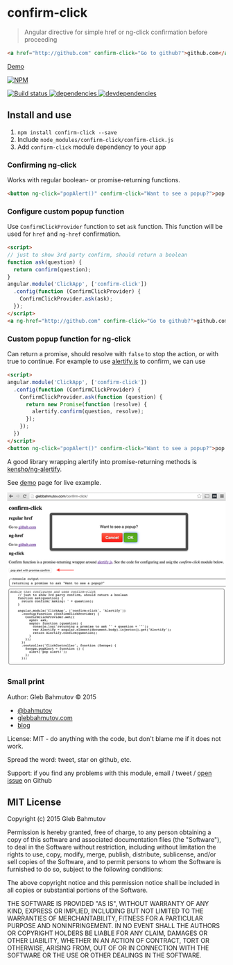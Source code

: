 # confirm-click

> Angular directive for simple href or ng-click confirmation before proceeding

```html
<a href="http://github.com" confirm-click="Go to github?">github.com</a>
```

[Demo](http://glebbahmutov.com/confirm-click/)

[![NPM][confirm-click-icon] ][confirm-click-url]

[![Build status][confirm-click-ci-image] ][confirm-click-ci-url]
[![dependencies][confirm-click-dependencies-image] ][confirm-click-dependencies-url]
[![devdependencies][confirm-click-devdependencies-image] ][confirm-click-devdependencies-url]

## Install and use

1. `npm install confirm-click --save`
2. Include `node_modules/confirm-click/confirm-click.js` 
3. Add `confirm-click` module dependency to your app

### Confirming ng-click

Works with regular boolean- or promise-returning functions.

```html
<button ng-click="popAlert()" confirm-click="Want to see a popup?">pop alert</button>
```

### Configure custom popup function

Use `ConfirmClickProvider` function to set `ask` function. This function
will be used for `href` and `ng-href` confirmation.

```html
<script>
// just to show 3rd party confirm, should return a boolean
function ask(question) {
  return confirm(question);
}
angular.module('ClickApp', ['confirm-click'])
  .config(function (ConfirmClickProvider) {
    ConfirmClickProvider.ask(ask);
  });
</script>
<a ng-href="http://github.com" confirm-click="Go to github?">github.com</a>
```

### Custom popup function for ng-click

Can return a promise, should resolve with `false` to stop the action, or with true to continue.
For example to use [alertify.js](http://fabien-d.github.io/alertify.js/) to confirm, we can use

```html
<script>
angular.module('ClickApp', ['confirm-click'])
  .config(function (ConfirmClickProvider) {
    ConfirmClickProvider.ask(function (question) {
      return new Promise(function (resolve) {
        alertify.confirm(question, resolve);
      });
    });
  })
</script>
<button ng-click="popAlert()" confirm-click="Want to see a popup?">pop alert</button>
```

A good library wrapping alertify into promise-returning methods is 
[kensho/ng-alertify](https://github.com/kensho/ng-alertify).

See [demo](http://glebbahmutov.com/confirm-click/) page for live example.

![example ng-click](images/confirm-click.png)

### Small print

Author: Gleb Bahmutov &copy; 2015

* [@bahmutov](https://twitter.com/bahmutov)
* [glebbahmutov.com](http://glebbahmutov.com)
* [blog](http://bahmutov.calepin.co/)

License: MIT - do anything with the code, but don't blame me if it does not work.

Spread the word: tweet, star on github, etc.

Support: if you find any problems with this module, email / tweet /
[open issue](https://github.com/bahmutov/confirm-click/issues) on Github

## MIT License

Copyright (c) 2015 Gleb Bahmutov

Permission is hereby granted, free of charge, to any person
obtaining a copy of this software and associated documentation
files (the "Software"), to deal in the Software without
restriction, including without limitation the rights to use,
copy, modify, merge, publish, distribute, sublicense, and/or sell
copies of the Software, and to permit persons to whom the
Software is furnished to do so, subject to the following
conditions:

The above copyright notice and this permission notice shall be
included in all copies or substantial portions of the Software.

THE SOFTWARE IS PROVIDED "AS IS", WITHOUT WARRANTY OF ANY KIND,
EXPRESS OR IMPLIED, INCLUDING BUT NOT LIMITED TO THE WARRANTIES
OF MERCHANTABILITY, FITNESS FOR A PARTICULAR PURPOSE AND
NONINFRINGEMENT. IN NO EVENT SHALL THE AUTHORS OR COPYRIGHT
HOLDERS BE LIABLE FOR ANY CLAIM, DAMAGES OR OTHER LIABILITY,
WHETHER IN AN ACTION OF CONTRACT, TORT OR OTHERWISE, ARISING
FROM, OUT OF OR IN CONNECTION WITH THE SOFTWARE OR THE USE OR
OTHER DEALINGS IN THE SOFTWARE.

[confirm-click-icon]: https://nodei.co/npm/confirm-click.png?downloads=true
[confirm-click-url]: https://npmjs.org/package/confirm-click
[confirm-click-ci-image]: https://travis-ci.org/bahmutov/confirm-click.png?branch=master
[confirm-click-ci-url]: https://travis-ci.org/bahmutov/confirm-click
[confirm-click-dependencies-image]: https://david-dm.org/bahmutov/confirm-click.png
[confirm-click-dependencies-url]: https://david-dm.org/bahmutov/confirm-click
[confirm-click-devdependencies-image]: https://david-dm.org/bahmutov/confirm-click/dev-status.png
[confirm-click-devdependencies-url]: https://david-dm.org/bahmutov/confirm-click#info=devDependencies
